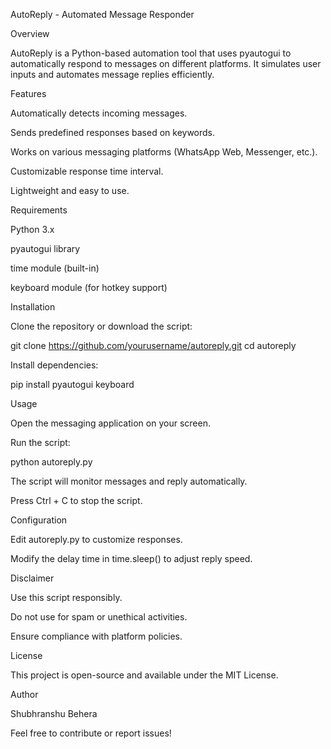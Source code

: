 AutoReply - Automated Message Responder

Overview

AutoReply is a Python-based automation tool that uses pyautogui to automatically respond to messages on different platforms. It simulates user inputs and automates message replies efficiently.

Features

Automatically detects incoming messages.

Sends predefined responses based on keywords.

Works on various messaging platforms (WhatsApp Web, Messenger, etc.).

Customizable response time interval.

Lightweight and easy to use.

Requirements

Python 3.x

pyautogui library

time module (built-in)

keyboard module (for hotkey support)

Installation

Clone the repository or download the script:

git clone https://github.com/yourusername/autoreply.git
cd autoreply

Install dependencies:

pip install pyautogui keyboard

Usage

Open the messaging application on your screen.

Run the script:

python autoreply.py

The script will monitor messages and reply automatically.

Press Ctrl + C to stop the script.

Configuration

Edit autoreply.py to customize responses.

Modify the delay time in time.sleep() to adjust reply speed.

Disclaimer

Use this script responsibly.

Do not use for spam or unethical activities.

Ensure compliance with platform policies.

License

This project is open-source and available under the MIT License.

Author

Shubhranshu Behera

Feel free to contribute or report issues!

